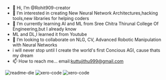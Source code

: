 - 👋 Hi, I’m @Rohit909-creator
- 👀 I’m interested in creating New Neural Network Architectures,hacking tools,new libraries for helping coders
- 🌱 I’m currently learning AI and ML from Sree Chitra Thirunal College Of Engineering,but I already know
- ML and DL,I learned it from Youtube
- 💞️ I’m looking to collaborate on NLG, CV, Advanced Robotic Manipulation with Neural Networks
- i will never stop until I create the world's first Concious AGI, cause thats my dream
- 📫 How to reach me... email:kuttujithu999@gmail.com

<!---
Rohit909-creator/Rohit909-creator is a ✨ special ✨ repository because its `README.md` (this file) appears on your GitHub profile.
You can click the Preview link to take a look at your changes.
--->
![readme-die](https://github.com/Rohit909-creator/Rohit909-creator/assets/108980398/e96cb779-d419-405f-99ce-485f4babb948)
![xero-code](https://github.com/Rohit909-creator/Rohit909-creator/assets/108980398/0175b745-d660-4fc7-9287-c11424031f9a) ![xero-code](https://github.com/Rohit909-creator/Rohit909-creator/assets/108980398/0175b745-d660-4fc7-9287-c11424031f9a)


